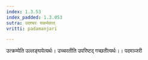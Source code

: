 ```yaml
---
index: 1.3.53
index_padded: 1.3.053
sutra: उदश्चरः सकर्मकात्
vritti: padamanjari

---
```

उत्क्रम्येति उल्लङ्घयेत्यर्थः। उच्चरतीति उपरिष्टद् गच्छतीत्यर्थः।।
पदमञ्जरी